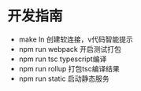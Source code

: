 # 开发指南
- make ln 创建软连接，v代码智能提示
- npm run webpack 开启测试打包
- npm run tsc  typescript编译
- npm run rollup 打包tsc编译结果
- npm run static 启动静态服务
